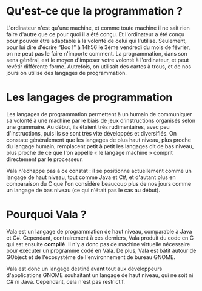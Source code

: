 # Qu'est-ce que la programmation ?

L'ordinateur n'est qu'une machine, et comme toute machine il ne sait rien faire d'autre que ce pour quoi il a été conçu. Et l'ordinateur a été conçu pour pouvoir être adaptable à la volonté de celui qui l'utilise. Seulement, pour lui dire d'écrire “Boo !” à 14h56 le 3ème vendredi du mois de février, on ne peut pas le faire n'importe comment. La programmation, dans son sens général, est le moyen d'imposer votre volonté à l'ordinateur, et peut revêtir différente forme. Autrefois, on utilisait des cartes à trous, et de nos jours on utilise des langages de programmation.

# Les langages de programmation

Les langages de programmation permettent à un humain de communiquer sa volonté à une machine par le biais de jeux d'instructions organisés selon une grammaire. Au début, ils étaient très rudimentaires, avec peu d'instructions, puis ils se sont très vite développés et diversifiés. On constate généralement que les langages de plus haut niveau, plus proche du langage humain, remplacent petit à petit les langages dit de bas niveau, plus proche de ce que l'on appelle « le langage machine » comprit directement par le processeur.

Vala n'échappe pas à ce constat : il se positionne actuellement comme un langage de haut niveau, tout comme Java et C#, et d'autant plus en comparaison du C que l'on considère beaucoup plus de nos jours comme un langage de bas niveau (ce qui n'était pas le cas au début).

# Pourquoi Vala ?

Vala est un langage de programmation de haut niveau, comparable à Java et C#. Cependant, contrairement à ces derniers, Vala produit du code en C qui est ensuite **compilé**. Il n'y a donc pas de machine virtuelle nécessaire pour exécuter un programme codé en Vala. De plus, Vala est bâtit autour de GObject et de l'écosystème de l'environnement de bureau GNOME.

Vala est donc un langage destiné avant tout aux développeurs d'applications GNOME souhaitant un langage de haut niveau, qui ne soit ni C# ni Java. Cependant, cela n'est pas restrictif.
